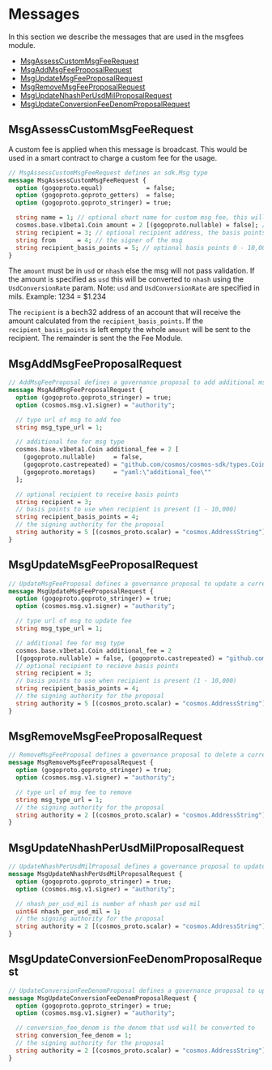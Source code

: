# Messages

In this section we describe the messages that are used in the msgfees module.
  - [MsgAssessCustomMsgFeeRequest](#MsgAssessCustomMsgFeeRequest)
  - [MsgAddMsgFeeProposalRequest](#MsgAddMsgFeeProposalRequest)
  - [MsgUpdateMsgFeeProposalRequest](#MsgUpdateMsgFeeProposalRequest)
  - [MsgRemoveMsgFeeProposalRequest](#MsgRemoveMsgFeeProposalRequest)
  - [MsgUpdateNhashPerUsdMilProposalRequest](#MsgUpdateNhashPerUsdMilProposalRequest)
  - [MsgUpdateConversionFeeDenomProposalRequest](#MsgUpdateConversionFeeDenomProposalRequest)

## MsgAssessCustomMsgFeeRequest

A custom fee is applied when this message is broadcast. This would be used in a smart contract to charge a custom fee for the usage.  

```proto
// MsgAssessCustomMsgFeeRequest defines an sdk.Msg type
message MsgAssessCustomMsgFeeRequest {
  option (gogoproto.equal)            = false;
  option (gogoproto.goproto_getters)  = false;
  option (gogoproto.goproto_stringer) = true;

  string name = 1; // optional short name for custom msg fee, this will be emitted as a property of the event
  cosmos.base.v1beta1.Coin amount = 2 [(gogoproto.nullable) = false]; // amount of additional fee that must be paid
  string recipient = 3; // optional recipient address, the basis points amount is sent to the recipient
  string from      = 4; // the signer of the msg
  string recipient_basis_points = 5; // optional basis points 0 - 10,000 for recipient defaults to 10,000
}
```

The `amount` must be in `usd` or `nhash` else the msg will not pass validation.  If the amount is specified as `usd` this will be converted
to `nhash` using the `UsdConversionRate` param.  Note: `usd` and `UsdConversionRate` are specified in mils.  Example: 1234 = $1.234

The `recipient` is a bech32 address of an account that will receive the amount calculated from the `recipient_basis_points`.  If the `recipient_basis_points` is left empty the whole `amount` will be sent to the recipient.  The remainder is sent the the Fee Module.

## MsgAddMsgFeeProposalRequest
```proto
// AddMsgFeeProposal defines a governance proposal to add additional msg based fee
message MsgAddMsgFeeProposalRequest {
  option (gogoproto.goproto_stringer) = true;
  option (cosmos.msg.v1.signer) = "authority";

  // type url of msg to add fee
  string msg_type_url = 1;

  // additional fee for msg type
  cosmos.base.v1beta1.Coin additional_fee = 2 [
    (gogoproto.nullable)     = false,
    (gogoproto.castrepeated) = "github.com/cosmos/cosmos-sdk/types.Coins",
    (gogoproto.moretags)     = "yaml:\"additional_fee\""
  ];

  // optional recipient to receive basis points
  string recipient = 3;
  // basis points to use when recipient is present (1 - 10,000)
  string recipient_basis_points = 4;
  // the signing authority for the proposal
  string authority = 5 [(cosmos_proto.scalar) = "cosmos.AddressString"];
}
```

## MsgUpdateMsgFeeProposalRequest

```proto 
// UpdateMsgFeeProposal defines a governance proposal to update a current msg based fee
message MsgUpdateMsgFeeProposalRequest {
  option (gogoproto.goproto_stringer) = true;
  option (cosmos.msg.v1.signer) = "authority";

  // type url of msg to update fee
  string msg_type_url = 1;

  // additional fee for msg type
  cosmos.base.v1beta1.Coin additional_fee = 2
  [(gogoproto.nullable) = false, (gogoproto.castrepeated) = "github.com/cosmos/cosmos-sdk/types.Coins"];
  // optional recipient to recieve basis points
  string recipient = 3;
  // basis points to use when recipient is present (1 - 10,000)
  string recipient_basis_points = 4;
  // the signing authority for the proposal
  string authority = 5 [(cosmos_proto.scalar) = "cosmos.AddressString"];
}
```

## MsgRemoveMsgFeeProposalRequest

```proto 
// RemoveMsgFeeProposal defines a governance proposal to delete a current msg based fee
message MsgRemoveMsgFeeProposalRequest {
  option (gogoproto.goproto_stringer) = true;
  option (cosmos.msg.v1.signer) = "authority";

  // type url of msg fee to remove
  string msg_type_url = 1;
  // the signing authority for the proposal
  string authority = 2 [(cosmos_proto.scalar) = "cosmos.AddressString"]; //
}

```

## MsgUpdateNhashPerUsdMilProposalRequest

```proto
// UpdateNhashPerUsdMilProposal defines a governance proposal to update the nhash per usd mil param
message MsgUpdateNhashPerUsdMilProposalRequest {
  option (gogoproto.goproto_stringer) = true;
  option (cosmos.msg.v1.signer) = "authority";

  // nhash_per_usd_mil is number of nhash per usd mil
  uint64 nhash_per_usd_mil = 1;
  // the signing authority for the proposal
  string authority = 2 [(cosmos_proto.scalar) = "cosmos.AddressString"]; //
}
```

## MsgUpdateConversionFeeDenomProposalRequest

```proto 
// UpdateConversionFeeDenomProposal defines a governance proposal to update the msg fee conversion denom
message MsgUpdateConversionFeeDenomProposalRequest {
  option (gogoproto.goproto_stringer) = true;
  option (cosmos.msg.v1.signer) = "authority";

  // conversion_fee_denom is the denom that usd will be converted to
  string conversion_fee_denom = 1;
  // the signing authority for the proposal
  string authority = 2 [(cosmos_proto.scalar) = "cosmos.AddressString"]; //
}
```
